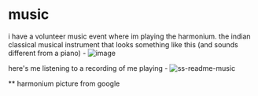 # music
i have a volunteer music event where im playing the harmonium. the indian classical musical instrument that looks something like this (and sounds different from a piano) -
![image](https://github.com/user-attachments/assets/6db9d241-a3b0-421b-bb6b-30ea7143a16c)

here's me listening to a recording of me playing -
![ss-readme-music](https://github.com/user-attachments/assets/08ece3fd-c469-4386-8b0e-1e1b4ceba66c)

** harmonium picture from google
